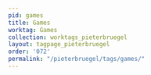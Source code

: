 ```yaml
---
pid: games
title: Games
worktag: Games
collection: worktags_pieterbruegel
layout: tagpage_pieterbruegel
order: '072'
permalink: "/pieterbruegel/tags/games/"
---
```

